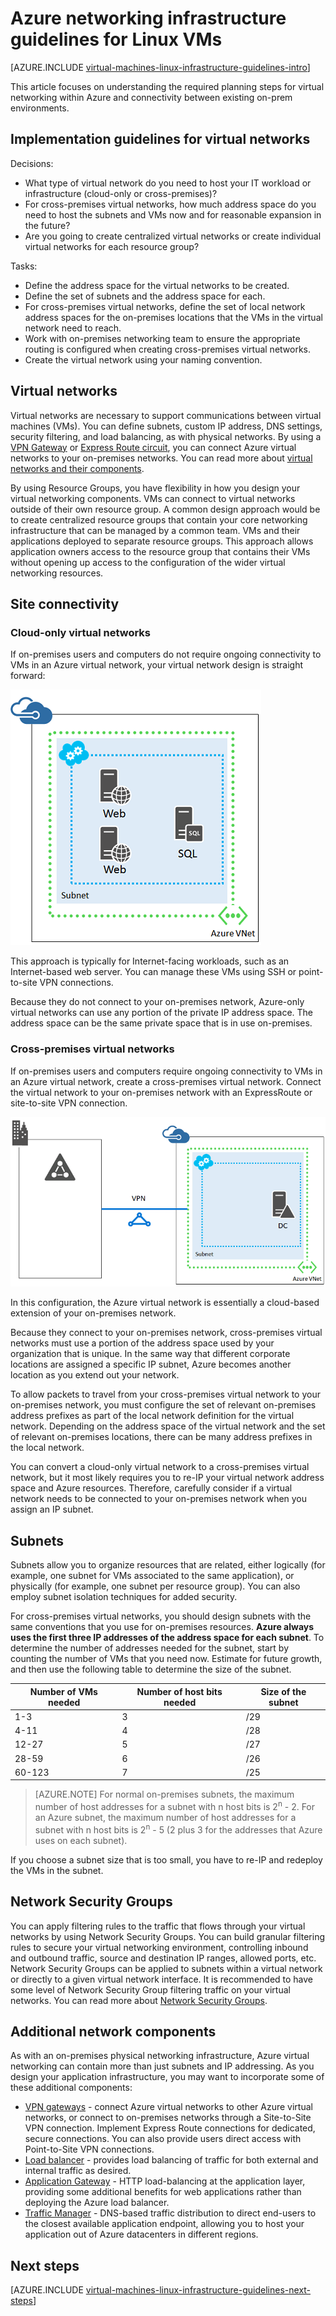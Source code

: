 <properties
    pageTitle="Azure networking infrastructure guidelines - Linux | Azure"
    description="Learn about the key design and implementation guidelines for deploying virtual networking in Azure infrastructure services."
    documentationcenter=""
    services="virtual-machines-linux"
    author="iainfoulds"
    manager="timlt"
    editor=""
    tags="azure-resource-manager" />
<tags
    ms.assetid="a7ebd5da-3c62-45e8-ad90-6c73a37ebeb1"
    ms.service="virtual-machines-linux"
    ms.workload="infrastructure-services"
    ms.tgt_pltfrm="vm-linux"
    ms.devlang="na"
    ms.topic="article"
    ms.date="03/17/2017"
    wacn.date=""
    ms.author="iainfou"
    ms.custom="H1Hack27Feb2017" />

# Azure networking infrastructure guidelines for Linux VMs

[AZURE.INCLUDE [virtual-machines-linux-infrastructure-guidelines-intro](../../includes/virtual-machines-linux-infrastructure-guidelines-intro.md)]

This article focuses on understanding the required planning steps for virtual networking within Azure and connectivity between existing on-prem environments.

## Implementation guidelines for virtual networks
Decisions:

* What type of virtual network do you need to host your IT workload or infrastructure (cloud-only or cross-premises)?
* For cross-premises virtual networks, how much address space do you need to host the subnets and VMs now and for reasonable expansion in the future?
* Are you going to create centralized virtual networks or create individual virtual networks for each resource group?

Tasks:

* Define the address space for the virtual networks to be created.
* Define the set of subnets and the address space for each.
* For cross-premises virtual networks, define the set of local network address spaces for the on-premises locations that the VMs in the virtual network need to reach.
* Work with on-premises networking team to ensure the appropriate routing is configured when creating cross-premises virtual networks.
* Create the virtual network using your naming convention.

## Virtual networks
Virtual networks are necessary to support communications between virtual machines (VMs). You can define subnets, custom IP address, DNS settings, security filtering, and load balancing, as with physical networks. By using a [VPN Gateway](/documentation/articles/vpn-gateway-about-vpngateways/) or [Express Route circuit](/documentation/articles/expressroute-introduction/), you can connect Azure virtual networks to your on-premises networks. You can read more about [virtual networks and their components](/documentation/articles/virtual-networks-overview/).

By using Resource Groups, you have flexibility in how you design your virtual networking components. VMs can connect to virtual networks outside of their own resource group. A common design approach would be to create centralized resource groups that contain your core networking infrastructure that can be managed by a common team. VMs and their applications deployed to separate resource groups. This approach allows application owners access to the resource group that contains their VMs without opening up access to the configuration of the wider virtual networking resources.

## Site connectivity
### Cloud-only virtual networks
If on-premises users and computers do not require ongoing connectivity to VMs in an Azure virtual network, your virtual network design is straight forward:

![Basic cloud-only virtual network diagram](./media/virtual-machines-common-infrastructure-service-guidelines/vnet01.png)

This approach is typically for Internet-facing workloads, such as an Internet-based web server. You can manage these VMs using SSH or point-to-site VPN connections.

Because they do not connect to your on-premises network, Azure-only virtual networks can use any portion of the private IP address space. The address space can be the same private space that is in use on-premises.

### Cross-premises virtual networks
If on-premises users and computers require ongoing connectivity to VMs in an Azure virtual network, create a cross-premises virtual network. Connect the virtual network to your on-premises network with an ExpressRoute or site-to-site VPN connection.

![Cross-premises virtual network diagram](./media/virtual-machines-common-infrastructure-service-guidelines/vnet02.png)

In this configuration, the Azure virtual network is essentially a cloud-based extension of your on-premises network.

Because they connect to your on-premises network, cross-premises virtual networks must use a portion of the address space used by your organization that is unique. In the same way that different corporate locations are assigned a specific IP subnet, Azure becomes another location as you extend out your network.

To allow packets to travel from your cross-premises virtual network to your on-premises network, you must configure the set of relevant on-premises address prefixes as part of the local network definition for the virtual network. Depending on the address space of the virtual network and the set of relevant on-premises locations, there can be many address prefixes in the local network.

You can convert a cloud-only virtual network to a cross-premises virtual network, but it most likely requires you to re-IP your virtual network address space and Azure resources. Therefore, carefully consider if a virtual network needs to be connected to your on-premises network when you assign an IP subnet.

## Subnets
Subnets allow you to organize resources that are related, either logically (for example, one subnet for VMs associated to the same application), or physically (for example, one subnet per resource group). You can also employ subnet isolation techniques for added security.

For cross-premises virtual networks, you should design subnets with the same conventions that you use for on-premises resources. **Azure always uses the first three IP addresses of the address space for each subnet**. To determine the number of addresses needed for the subnet, start by counting the number of VMs that you need now. Estimate for future growth, and then use the following table to determine the size of the subnet.

| Number of VMs needed | Number of host bits needed | Size of the subnet |
| --- | --- | --- |
| 1-3 |3 |/29 |
| 4-11 |4 |/28 |
| 12-27 |5 |/27 |
| 28-59 |6 |/26 |
| 60-123 |7 |/25 |

> [AZURE.NOTE]
> For normal on-premises subnets, the maximum number of host addresses for a subnet with n host bits is 2<sup>n</sup> - 2. For an Azure subnet, the maximum number of host addresses for a subnet with n host bits is 2<sup>n</sup> - 5 (2 plus 3 for the addresses that Azure uses on each subnet).
> 
> 

If you choose a subnet size that is too small, you have to re-IP and redeploy the VMs in the subnet.

## Network Security Groups
You can apply filtering rules to the traffic that flows through your virtual networks by using Network Security Groups. You can build granular filtering rules to secure your virtual networking environment, controlling inbound and outbound traffic, source and destination IP ranges, allowed ports, etc. Network Security Groups can be applied to subnets within a virtual network or directly to a given virtual network interface. It is recommended to have some level of Network Security Group filtering traffic on your virtual networks. You can read more about [Network Security Groups](/documentation/articles/virtual-networks-nsg/).

## Additional network components
As with an on-premises physical networking infrastructure, Azure virtual networking can contain more than just subnets and IP addressing. As you design your application infrastructure, you may want to incorporate some of these additional components:

* [VPN gateways](/documentation/articles/vpn-gateway-about-vpngateways/) - connect Azure virtual networks to other Azure virtual networks, or connect to on-premises networks through a Site-to-Site VPN connection. Implement Express Route connections for dedicated, secure connections. You can also provide users direct access with Point-to-Site VPN connections.
* [Load balancer](/documentation/articles/load-balancer-overview/) - provides load balancing of traffic for both external and internal traffic as desired.
* [Application Gateway](/documentation/articles/application-gateway-introduction/) - HTTP load-balancing at the application layer, providing some additional benefits for web applications rather than deploying the Azure load balancer.
* [Traffic Manager](/documentation/articles/traffic-manager-overview/) - DNS-based traffic distribution to direct end-users to the closest available application endpoint, allowing you to host your application out of Azure datacenters in different regions.

## <a name="next-steps"></a> Next steps
[AZURE.INCLUDE [virtual-machines-linux-infrastructure-guidelines-next-steps](../../includes/virtual-machines-linux-infrastructure-guidelines-next-steps.md)]